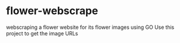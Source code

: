 # flower-webscrape
 webscraping a flower website for its flower images using GO
 Use this project to get the image URLs
